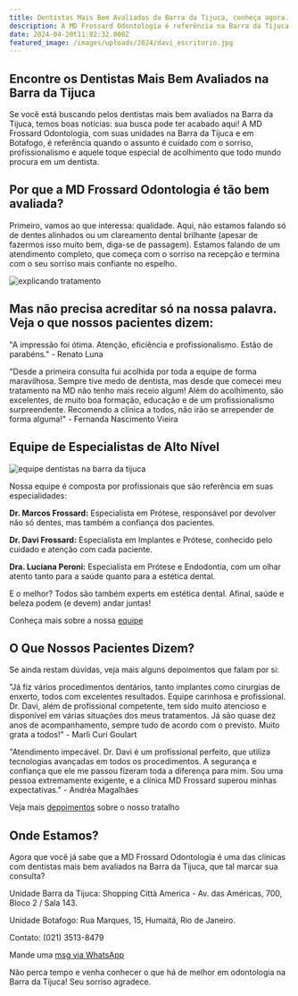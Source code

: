 ```yaml
---
title: Dentistas Mais Bem Avaliados da Barra da Tijuca, conheça agora.
description: A MD Frossard Odontologia é referência na Barra da Tijuca por seu atendimento acolhedor, tecnologia de ponta e profissionais experientes que garantem sorrisos transformadores.
date: 2024-04-20t11:02:32.000Z
featured_image: /images/uploads/2024/davi_escritorio.jpg
---
```


## Encontre os Dentistas Mais Bem Avaliados na Barra da Tijuca

Se você está buscando pelos dentistas mais bem avaliados na Barra da Tijuca, temos boas notícias: sua busca pode ter acabado aqui! A MD Frossard Odontologia, com suas unidades na Barra da Tijuca e em Botafogo, é referência quando o assunto é cuidado com o sorriso, profissionalismo e aquele toque especial de acolhimento que todo mundo procura em um dentista.


## Por que a MD Frossard Odontologia é tão bem avaliada?

Primeiro, vamos ao que interessa: qualidade. Aqui, não estamos falando só de dentes alinhados ou um clareamento dental brilhante (apesar de fazermos isso muito bem, diga-se de passagem). Estamos falando de um atendimento completo, que começa com o sorriso na recepção e termina com o seu sorriso mais confiante no espelho.

![explicando tratamento](/images/uploads/2024/davi_escritorio.jpg) 

## Mas não precisa acreditar só na nossa palavra. Veja o que nossos pacientes dizem:

"A impressão foi ótima. Atenção, eficiência e profissionalismo. Estão de parabéns." - Renato Luna

"Desde a primeira consulta fui acolhida por toda a equipe de forma maravilhosa. Sempre tive medo de dentista, mas desde que comecei meu tratamento na MD não tenho mais receio algum! Além do acolhimento, são excelentes, de muito boa formação, educação e de um profissionalismo surpreendente. Recomendo a clínica a todos, não irão se arrepender de forma alguma!" - Fernanda Nascimento Vieira

## Equipe de Especialistas de Alto Nível

![equipe dentistas na barra da tijuca](/images/uploads/2024/equipe_md_completa.jpg) 

Nossa equipe é composta por profissionais que são referência em suas especialidades:

**Dr. Marcos Frossard:** Especialista em Prótese, responsável por devolver não só dentes, mas também a confiança dos pacientes.

**Dr. Davi Frossard:** Especialista em Implantes e Prótese, conhecido pelo cuidado e atenção com cada paciente.

**Dra. Luciana Peroni:** Especialista em Prótese e Endodontia, com um olhar atento tanto para a saúde quanto para a estética dental.

E o melhor? Todos são também experts em estética dental. Afinal, saúde e beleza podem (e devem) andar juntas!

Conheça mais sobre a nossa [equipe](https://mdfrossard.com.br/equipe/)

## O Que Nossos Pacientes Dizem?

Se ainda restam dúvidas, veja mais alguns depoimentos que falam por si:

"Já fiz vários procedimentos dentários, tanto implantes como cirurgias de enxerto, todos com excelentes resultados. Equipe carinhosa e profissional. Dr. Davi, além de profissional competente, tem sido muito atencioso e disponível em várias situações dos meus tratamentos. Já são quase dez anos de acompanhamento, sempre tudo de acordo com o previsto. Muito grata a todos!" - Marli Curi Goulart

"Atendimento impecável. Dr. Davi é um profissional perfeito, que utiliza tecnologias avançadas em todos os procedimentos. A segurança e confiança que ele me passou fizeram toda a diferença para mim. Sou uma pessoa extremamente exigente, e a clínica MD Frossard superou minhas expectativas." - Andréa Magalhães

Veja mais [depoimentos](https://mdfrossard.com.br/depoimentos/) sobre o nosso tratalho

## Onde Estamos?

Agora que você já sabe que a MD Frossard Odontologia é uma das clínicas com dentistas mais bem avaliados na Barra da Tijuca, que tal marcar sua consulta?

Unidade Barra da Tijuca: Shopping Città America - Av. das Américas, 700, Bloco 2 / Sala 143.

Unidade Botafogo: Rua Marques, 15, Humaitá, Rio de Janeiro.

Contato: (021) 3513-8479

Mande uma [msg via WhatsApp](https://api.whatsapp.com/send?phone=55021976637803)

Não perca tempo e venha conhecer o que há de melhor em odontologia na Barra da Tijuca! Seu sorriso agradece.
